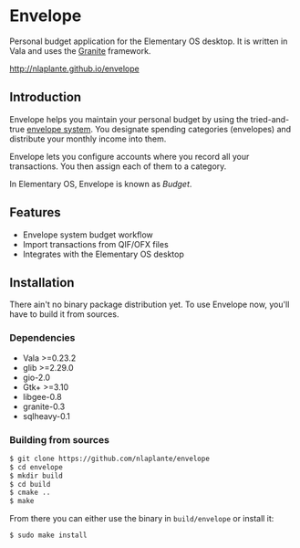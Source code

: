 # Envelope

Personal budget application for the Elementary OS desktop. It
is written in Vala and uses the [Granite](https://launchpad.net/granite) framework.

http://nlaplante.github.io/envelope

## Introduction

Envelope helps you maintain your personal budget by using the tried-and-true [envelope system](https://en.wikipedia.org/wiki/Envelope_system). You designate spending categories (envelopes) and distribute your monthly income into them.

Envelope lets you configure accounts where you record all your transactions. You then assign each of them to a category.

In Elementary OS, Envelope is known as *Budget*.

## Features

* Envelope system budget workflow
* Import transactions from QIF/OFX files
* Integrates with the Elementary OS desktop

## Installation

There ain't no binary package distribution yet. To use Envelope now, you'll have to build it from sources.

### Dependencies
* Vala >=0.23.2
* glib >=2.29.0
* gio-2.0
* Gtk+ >=3.10
* libgee-0.8
* granite-0.3
* sqlheavy-0.1

### Building from sources
```sh
$ git clone https://github.com/nlaplante/envelope
$ cd envelope
$ mkdir build
$ cd build
$ cmake ..
$ make
```
From there you can either use the binary in `build/envelope` or install it:
```sh
$ sudo make install
```
